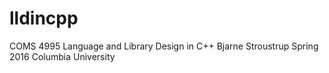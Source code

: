 # lldincpp
COMS 4995 Language and Library Design in C++ Bjarne Stroustrup Spring 2016 Columbia University
